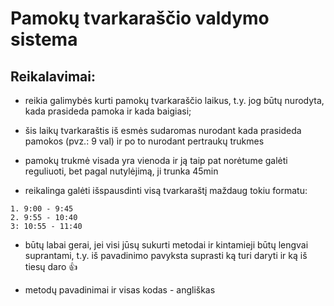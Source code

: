 # Pamokų tvarkaraščio valdymo sistema

## Reikalavimai:

- reikia galimybės kurti pamokų tvarkaraščio laikus, t.y. jog būtų nurodyta, kada prasideda pamoka ir kada baigiasi;

- šis laikų tvarkaraštis iš esmės sudaromas nurodant kada prasideda pamokos (pvz.: 9 val) ir po to nurodant pertraukų trukmes

- pamokų trukmė visada yra vienoda ir ją taip pat norėtume galėti reguliuoti, bet pagal nutylėjimą, ji trunka 45min

- reikalinga galėti išspausdinti visą tvarkaraštį maždaug tokiu formatu:

```
1. 9:00 - 9:45
2. 9:55 - 10:40
3: 10:55 - 11:40
```

- būtų labai gerai, jei visi jūsų sukurti metodai ir kintamieji būtų lengvai suprantami, t.y. iš pavadinimo pavyksta suprasti ką turi daryti ir ką iš tiesų daro 👍

- metodų pavadinimai ir visas kodas - angliškas

